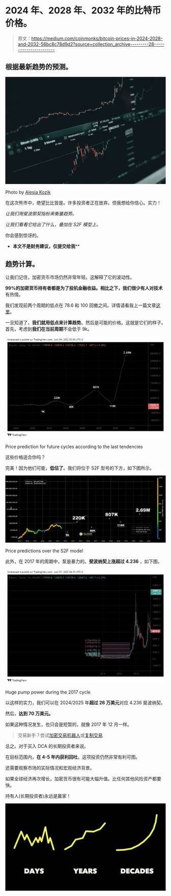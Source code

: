 # 2024 年、2028 年、2032 年的比特币价格。

> 原文：<https://medium.com/coinmonks/bitcoin-prices-in-2024-2028-and-2032-56bc8c78d9d2?source=collection_archive---------28----------------------->

## 根据最新趋势的预测。

![](img/04ab13cf7d0768100a9f9c11d6cff827.png)

Photo by [Alesia Kozik](https://www.pexels.com/fr-fr/photo/mouvement-investissement-donnees-graphiques-6770775/)

在这次熊市中，绝望比比皆是。许多投资者正在放弃。但我想给你信心。实力！

*让我们用斐波那契指标来衡量趋势。*

*让我们看看它给出了什么，叠加在 S2F 模型上。*

你会感到惊讶的。

*   **本文不是财务建议，仅提交给我****

## **趋势计算。**

让我们记住，加密货币市场仍然非常年轻。这解释了它的波动性。

**99%的加密货币持有者都是为了投机金融收益。**相比之下，我们很少有人对**技术**有热情。

我们发现前两个周期的低点在 78.6 和 100 回撤之间。详情请看我上一篇文章[这里](/coinmonks/what-im-watching-for-before-purchasing-273200329d5c)。

一旦知道了，**我们就用低点来计算趋势**。然后是可能的价格。这就是它们的样子。首先，考虑到**我们在当前周期**不会低于 9k。

![](img/41720093c4d42eee83a361af5e1b2964.png)

Price prediction for future cycles according to the last tendencies

这些价格适合你吗？

完美！因为他们可能，**低估了**。我们将位于 S2F 型号的下方，如下图所示。

![](img/3fac6d57686fd7406a1aa7f20029eb33.png)

Price predictions over the S2F model

此外，在 2017 年的周期中，泵是暴力的。**斐波纳契上涨超过 4.236** ，如下图。

![](img/cfda705d87cf29b6f255e8ad34917637.png)

Huge pump power during the 2017 cycle

以这样的实力，我们可以在 2024/2025 年**超过 26 万美元**对应 4.236 斐波纳契。

然后，**达到 70 万美元。**

如果这种情况发生，也只会是短暂的，就像 2017 年 12 月一样。

> 交易新手？尝试[加密交易机器人](/coinmonks/crypto-trading-bot-c2ffce8acb2a)或[复制交易](/coinmonks/top-10-crypto-copy-trading-platforms-for-beginners-d0c37c7d698c)

总之。对于买入 DCA 的长期投资者来说。

在目标范围内，**在 4-5 年内获利回吐**。这项投资仍然非常有利可图。

还需要观察市场的实际情况和宏观经济背景。

如果全球经济再次增长，加密货币很有可能大幅升值。比任何其他风险资产都要快。

持有人(长期投资者)永远是赢家！

![](img/525201f16232d242d524033b72b0e2d8.png)